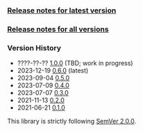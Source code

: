 ### [Release notes for latest version](latest.md)

### [Release notes for all versions](full.md)

### Version History

* ????-??-?? [1.0.0](1.0.0.md) (TBD; work in progress)
* 2023-12-19 [0.6.0](0.6.0.md) (latest)
* 2023-09-04 [0.5.0](0.5.0.md)
* 2023-07-09 [0.4.0](0.4.0.md)
* 2023-07-07 [0.3.0](0.3.0.md)
* 2021-11-13 [0.2.0](0.2.0.md)
* 2021-06-21 [0.1.0](0.1.0.md)


This library is strictly following [SemVer 2.0.0](https://semver.org/spec/v2.0.0.html).